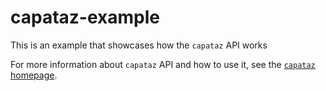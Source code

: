 # capataz-example

This is an example that showcases how the `capataz` API works

For more information about `capataz` API and how to use it, see
the [`capataz` homepage](https://github.com/roman/Haskell-capataz).
